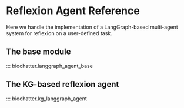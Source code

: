 # Reflexion Agent Reference

Here we handle the implementation of a LangGraph-based multi-agent system for
reflexion on a user-defined task.

## The base module

::: biochatter.langgraph_agent_base

## The KG-based reflexion agent

::: biochatter.kg_langgraph_agent